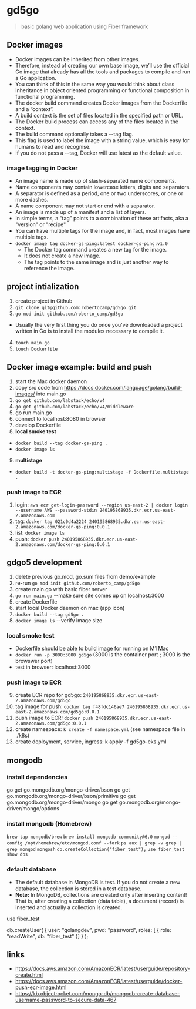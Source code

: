 # gd5go
> basic golang web application using Fiber framework
## Docker images
- Docker images can be inherited from other images. 
- Therefore, instead of creating our own base image, we’ll use the official Go image that already has all the tools and packages to compile and run a Go application. 
- You can think of this in the same way you would think about class inheritance in object oriented programming or functional composition in functional programming.
- The docker build command creates Docker images from the Dockerfile and a “context”. 
- A build context is the set of files located in the specified path or URL. 
- The Docker build process can access any of the files located in the context.
- The build command optionally takes a --tag flag. 
- This flag is used to label the image with a string value, which is easy for humans to read and recognise. 
- If you do not pass a --tag, Docker will use latest as the default value.
### image tagging in Docker
- An image name is made up of slash-separated name components. 
- Name components may contain lowercase letters, digits and separators. 
- A separator is defined as a period, one or two underscores, or one or more dashes. 
- A name component may not start or end with a separator.
- An image is made up of a manifest and a list of layers. 
- In simple terms, a “tag” points to a combination of these artifacts, aka a "version" or "recipe" 
- You can have multiple tags for the image and, in fact, most images have multiple tags. 
- `docker image tag docker-gs-ping:latest docker-gs-ping:v1.0`
   + The Docker tag command creates a new tag for the image. 
   + It does not create a new image. 
   + The tag points to the same image and is just another way to reference the image.
## project intialization
1. create project in Github
2. `git clone git@github.com:robertocamp/gd5go.git`
3. `go mod init github.com/roberto_camp/gd5go`
  - Usually the very first thing you do once you’ve downloaded a project written in Go is to install the modules necessary to compile it.
4. `touch main.go`
5. `touch Dockerfile`
## Docker image example: build and push
1. start the Mac docker daemon
2. copy src code from https://docs.docker.com/language/golang/build-images/ into main.go
3. `go get github.com/labstack/echo/v4`
4. `go get github.com/labstack/echo/v4/middleware`
5. go run main.go
6. connect to localhost:8080 in browser
7. develop Dockerfile
8. **local smoke test**
  - `docker build --tag docker-gs-ping .`
  - `docker image ls`
9. **multistage**
  - `docker build -t docker-gs-ping:multistage -f Dockerfile.multistage .`
### push image to ECR
1. login:  `aws ecr get-login-password --region us-east-2 | docker login --username AWS --password-stdin 240195868935.dkr.ecr.us-east-2.amazonaws.com`
2. tag: `docker tag 021c0d4a2224 240195868935.dkr.ecr.us-east-2.amazonaws.com/docker-gs-ping:0.0.1`
3. list:  `docker image ls`
4. push: `docker push 240195868935.dkr.ecr.us-east-2.amazonaws.com/docker-gs-ping:0.0.1`

## gdgo5 development
1. delete previous go.mod, go.sum files from demo/example 
2. re-run `go mod init github.com/roberto_camp/gd5go`
3. create main.go with basic fiber server
4. `go run main.go`  --make sure site comes up on localhost:3000
5. create Dockerfile
6. start local Docker daemon on mac (app icon)
7. `docker build --tag gd5go .`
8. `docker image ls`  --verify image size
### local smoke test
- Dockerfile should be able to build image for running on M1 Mac
- `docker run -p 3000:3000 gd5go`  (3000 is the container port ; 3000 is the browswer port)
- test in browser: localhost:3000 
### push image to ECR
9. create ECR repo for gd5go: `240195868935.dkr.ecr.us-east-2.amazonaws.com/gd5go`
10. tag image for push: `docker tag f48fdc146ae7 240195868935.dkr.ecr.us-east-2.amazonaws.com/gd5go:0.0.1`
11. push image to ECR: `docker push 240195868935.dkr.ecr.us-east-2.amazonaws.com/gd5go:0.0.1`
12. create namespace: `k create -f namespace.yml` (see namespace file in ./k8s)
13. create deployment, service, ingress: k apply -f gd5go-eks.yml
## mongodb
### install dependencies
go get go.mongodb.org/mongo-driver/bson
go get go.mongodb.org/mongo-driver/bson/primitive
go get go.mongodb.org/mongo-driver/mongo
go get go.mongodb.org/mongo-driver/mongo/options
### install mongodb (Homebrew)
`brew tap mongodb/brew`
`brew install mongodb-community@6.0`
`mongod --config /opt/homebrew/etc/mongod.conf --fork`
`ps aux | grep -v grep | grep mongod`
`mongosh`
`db.createCollection("fiber_test");`
`use fiber_test`
`show dbs`
### default database
- The default database in MongoDB is test. If you do not create a new database, the collection is stored in a test database.
- **Note:** In MongoDB, collections are created only after inserting content! That is, after creating a collection (data table), a document (record) is inserted and actually a collection is created.

use fiber_test

db.createUser(
  {
    user: "golangdev",
    pwd: "password",
    roles: [ { role: "readWrite", db: "fiber_test" }]
  }
);

## links
- https://docs.aws.amazon.com/AmazonECR/latest/userguide/repository-create.html
- https://docs.aws.amazon.com/AmazonECR/latest/userguide/docker-push-ecr-image.html
- https://kb.objectrocket.com/mongo-db/mongodb-create-database-username-password-to-secure-data-467
